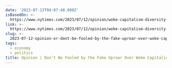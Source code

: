 ```yaml
---
date: '2023-07-13T04:07:48.000Z'
isBasedOn: >-
  https://www.nytimes.com/2023/07/12/opinion/woke-capitalism-diversity-lgbt-companies-pride.html
link: >-
  https://www.nytimes.com/2023/07/12/opinion/woke-capitalism-diversity-lgbt-companies-pride.html
slug: >-
  2023-07-12-opinion-or-dont-be-fooled-by-the-fake-uproar-over-woke-capitalism-the-new
tags:
  - economy
  - politics
title: Opinion | Don’t Be Fooled by the Fake Uproar Over Woke Capitalism - The New
---
```

 
